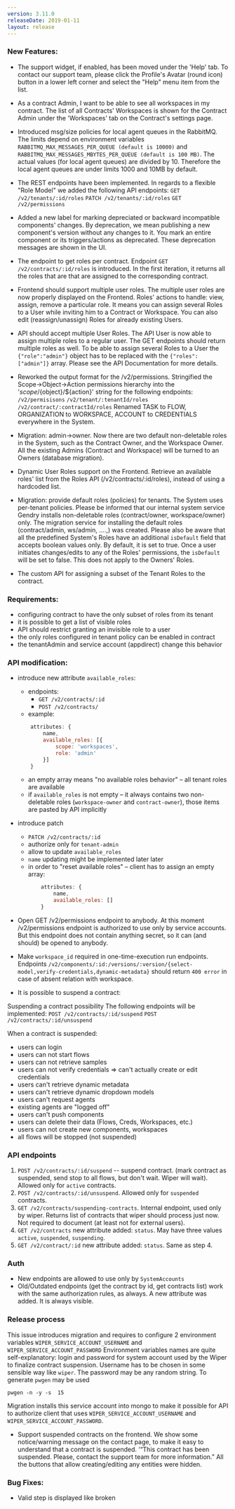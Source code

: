 ```yaml
---
version: 3.11.0
releaseDate: 2019-01-11
layout: release
---
```


### New Features:

* The support widget, if enabled, has been moved under the 'Help' tab.
To contact our support team, please click the Profile's Avatar (round icon) button in a lower left corner and select the "Help" menu item from the list.

* As a contract Admin, I want to be able to see all workspaces in my contract.
The list of all Contracts' Workspaces is shown for the Contract Admin under the 'Workspaces' tab on the Contract's settings page.

* Introduced msg/size policies for local agent queues in the RabbitMQ. The limits depend on environment variables `RABBITMQ_MAX_MESSAGES_PER_QUEUE (default is 10000)` and `RABBITMQ_MAX_MESSAGES_MBYTES_PER_QUEUE (default is 100 MB)`. The actual values (for local agent queues) are divided by 10. Therefore the local agent queues are under limits 1000 and 10MB by default.

* The REST endpoints have been implemented.
In regards to a flexible "Role Model" we added the following API endpoints:
`GET /v2/tenants/:id/roles`
`PATCH /v2/tenants/:id/roles`
`GET /v2/permissions`

* Added a new label for marking depreciated or backward incompatible components' changes. By deprecation, we mean publishing a new component's version without any changes to it. You mark an entire component or its triggers/actions as deprecated. These deprecation messages are shown in the UI.

* The endpoint to get roles per contract. Endpoint `GET /v2/contracts/:id/roles` is introduced. In the first iteration, it returns all the roles that are that are assigned to the corresponding contract.

* Frontend should support multiple user roles.
The multiple user roles are now properly displayed on the Frontend. Roles' actions to handle: view, assign, remove a particular role.
It means you can assign several Roles to a User while inviting him to a Contract or Workspace. You can also edit (reassign/unassign) Roles for already existing Users.

* API should accept multiple User Roles. The API User is now able to assign multiple roles to a regular user. The GET endpoints should return multiple roles as well.
To be able to assign several Roles to a User the `{"role":"admin"}` object has to be replaced with the `{"roles":["admin"]}` array. Please see the API Documentation for more details.

* Reworked the output format for the /v2/permissions.
    Stringified the Scope->Object->Action permissions hierarchy into the '${scope}/${object}/${action}' string for the following endpoints:
    `/v2/permisisons`
    `/v2/tenant/:tenantId/roles`
    `/v2/contract/:contractId/roles`
Renamed TASK to FLOW, ORGANIZATION to WORKSPACE, ACCOUNT to CREDENTIALS everywhere in the System.

* Migration: admin->owner.
Now there are two default non-deletable roles in the System, such as the Contract Owner, and the Workspace Owner. All the existing Admins (Contract and Workspace) will be turned to an Owners (database migration).

* Dynamic User Roles support on the Frontend.
Retrieve an available roles' list from the Roles API (/v2/contracts/:id/roles), instead of using a hardcoded list.

* Migration: provide default roles (policies) for tenants.
The System uses per-tenant policies.
Please be informed that our internal system service Gendry installs non-deletable roles (contract/owner, workspace/owner) only. The migration service for installing the default roles (contract/admin, ws/admin, ....,) was created.
Please also be aware that all the predefined System's Roles have an additional `isDefault` field that accepts boolean values only. By default, it is set to true. Once a user initiates changes/edits to any of the Roles' permissions, the `isDefault` will be set to false. This does not apply to the Owners' Roles.

* The custom API for assigning a subset of the Tenant Roles to the contract.

### Requirements:
- configuring contract to have the only subset of roles from its tenant
- it is possible to get a list of visible roles
- API should restrict granting an invisible role to a user
- the only roles configured in tenant policy can be enabled in contract
- the tenantAdmin and service account (appdirect) change this behavior

### API modification:

- introduce new attribute `available_roles`:
    - endpoints:
        - `GET /v2/contracts/:id`
        - `POST /v2/contracts/`
    - example:
    ```js
        attributes: {
            name,
            available_roles: [{
                scope: 'workspaces',
                role: 'admin'
            }]
        }
    ```
    - an empty array means "no available roles behavior" – all tenant roles are available
    - if `available_roles` is not empty – it always contains two non-deletable roles (`workspace-owner` and `contract-owner`), those items are pasted by API implicitly

- introduce patch
    - `PATCH /v2/contracts/:id`
    - authorize only for `tenant-admin`
    - allow to update `available_roles`
    - `name` updating might be implemented later later
    - in order to "reset available roles" – client has to assign an empty array:
        ```js
            attributes: {
                name,
                available_roles: []
            }
        ```

* Open GET /v2/permissions endpoint to anybody.
At this moment /v2/permissions endpoint is authorized to use only by service accounts. But this endpoint does not contain anything secret, so it can (and should) be opened to anybody.

* Make `workspace_id` required in one-time-execution run endpoints. Endpoints `/v2/components/:id:/versions/:version/{select-model,verify-credentials,dynamic-metadata}` should return `400 error` in case of absent relation with workspace.

* It is possible to suspend a contract:

Suspending a contract possibility
The following endpoints will be implemented:
`POST /v2/contracts/:id/suspend`
`POST /v2/contracts/:id/unsuspend`

When a contract is suspended:

- users can login
- users can not start flows
- users can not retrieve samples
- users can not verify credentials => can't actually create or edit credentials
- users can't retrieve dynamic metadata
- users can't retrieve dynamic dropdown models
- users can't request agents
- existing agents are "logged off"
- users can't push components
- users can delete their data (Flows, Creds, Workspaces, etc.)
- users can not create new components, workspaces
- all flows will be stopped (not suspended)


### API endpoints

1. `POST /v2/contracts/:id/suspend` -- suspend contract. (mark contract as suspended, send stop to all flows, but don't wait. Wiper will wait). Allowed only for `active` contracts.
2. `POST /v2/contracts/:id/unsuspend`. Allowed only for `suspended` contracts.
3. `GET /v2/contracts/suspending-contracts`. Internal endpoint, used only by wiper. Returns list of contracts that wiper should process just now. Not required to document (at least not for external users).
4. `GET /v2/contracts`  new attribute added: `status`. May have three values `active`, `suspended`, `suspending`.
5. `GET /v2/contract/:id` new attribute added: `status`. Same as step 4.

### Auth
* New endpoints are allowed to use only by `SystemAccounts`
* Old/Outdated endpoints (get the contract by id, get contracts list) work with the same authorization rules, as always. A new attribute was added. It is always visible.
    
### Release process
This issue introduces migration and requires to configure 2 environment variables `WIPER_SERVICE_ACCOUNT_USERNAME`  and `WIPER_SERVICE_ACCOUNT_PASSWORD`
Environment variables names are quite self-explanatory: login and password for system account used by the Wiper to finalize contract suspension.
Username has to be chosen in some sensible way like `wiper`. The password may be any random string. To generate `pwgen` may be used
 ```shell
pwgen -n -y -s  15
```
Migration installs this service account into mongo to make it possible for API to authorize client that uses `WIPER_SERVICE_ACCOUNT_USERNAME` and  `WIPER_SERVICE_ACCOUNT_PASSWORD`.

* Support suspended contracts on the frontend.
We show some notice/warning message on the contact page, to make it easy to understand that a contract is suspended. ‘“This contract has been suspended. Please, contact the support team for more information.” All the buttons that allow creating/editing any entities were hidden.



### Bug Fixes:

* Valid step is displayed like broken
